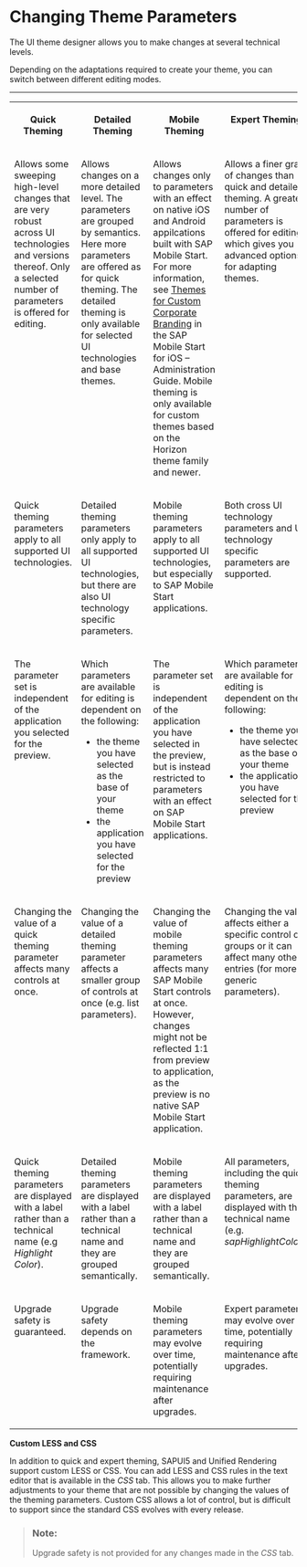 <!-- copyc5b1065178bd4eec84fa502807461da3 -->

# Changing Theme Parameters

The UI theme designer allows you to make changes at several technical levels.

Depending on the adaptations required to create your theme, you can switch between different editing modes.

****


<table>
<tr>
<th valign="top">

Quick Theming

</th>
<th valign="top">

Detailed Theming

</th>
<th valign="top">

Mobile Theming

</th>
<th valign="top">

Expert Theming

</th>
</tr>
<tr>
<td valign="top">

Allows some sweeping high-level changes that are very robust across UI technologies and versions thereof. Only a selected number of parameters is offered for editing.

</td>
<td valign="top">

Allows changes on a more detailed level. The parameters are grouped by semantics. Here more parameters are offered as for quick theming. The detailed theming is only available for selected UI technologies and base themes.

</td>
<td valign="top">

Allows changes only to parameters with an effect on native iOS and Android appilcations built with SAP Mobile Start. For more information, see [Themes for Custom Corporate Branding](https://help.sap.com/docs/SAP_MOBILE_START/386859cc981742f3b6bb31f7e0d8a168/ca3c655f811e415e862298575a003608.html) in the SAP Mobile Start for iOS – Administration Guide. Mobile theming is only available for custom themes based on the Horizon theme family and newer.

</td>
<td valign="top">

Allows a finer grain of changes than quick and detailed theming. A greater number of parameters is offered for editing, which gives you advanced options for adapting themes.

</td>
</tr>
<tr>
<td valign="top">

Quick theming parameters apply to all supported UI technologies.

</td>
<td valign="top">

Detailed theming parameters only apply to all supported UI technologies, but there are also UI technology specific parameters.

</td>
<td valign="top">

Mobile theming parameters apply to all supported UI technologies, but especially to SAP Mobile Start applications.

</td>
<td valign="top">

Both cross UI technology parameters and UI technology specific parameters are supported.

</td>
</tr>
<tr>
<td valign="top">

The parameter set is independent of the application you selected for the preview.

</td>
<td valign="top">

Which parameters are available for editing is dependent on the following:

-   the theme you have selected as the base of your theme
-   the application you have selected for the preview



</td>
<td valign="top">

The parameter set is independent of the application you have selected in the preview, but is instead restricted to parameters with an effect on SAP Mobile Start applications.

</td>
<td valign="top">

Which parameters are available for editing is dependent on the following:

-   the theme you have selected as the base of your theme
-   the application you have selected for the preview



</td>
</tr>
<tr>
<td valign="top">

Changing the value of a quick theming parameter affects many controls at once.

</td>
<td valign="top">

Changing the value of a detailed theming parameter affects a smaller group of controls at once \(e.g. list parameters\).

</td>
<td valign="top">

Changing the value of mobile theming parameters affects many SAP Mobile Start controls at once. However, changes might not be reflected 1:1 from preview to application, as the preview is no native SAP Mobile Start application.

</td>
<td valign="top">

Changing the value affects either a specific control or groups or it can affect many other entries \(for more generic parameters\).

</td>
</tr>
<tr>
<td valign="top">

Quick theming parameters are displayed with a label rather than a technical name \(e.g *Highlight Color*\).

</td>
<td valign="top">

Detailed theming parameters are displayed with a label rather than a technical name and they are grouped semantically.

</td>
<td valign="top">

Mobile theming parameters are displayed with a label rather than a technical name and they are grouped semantically.

</td>
<td valign="top">

All parameters, including the quick theming parameters, are displayed with their technical name \(e.g. *sapHighlightColor*\).

</td>
</tr>
<tr>
<td valign="top">

Upgrade safety is guaranteed.

</td>
<td valign="top">

Upgrade safety depends on the framework.

</td>
<td valign="top">

Mobile theming parameters may evolve over time, potentially requiring maintenance after upgrades.

</td>
<td valign="top">

Expert parameters may evolve over time, potentially requiring maintenance after upgrades.

</td>
</tr>
</table>

**Custom LESS and CSS**

In addition to quick and expert theming, SAPUI5 and Unified Rendering support custom LESS or CSS. You can add LESS and CSS rules in the text editor that is available in the *CSS* tab. This allows you to make further adjustments to your theme that are not possible by changing the values of the theming parameters. Custom CSS allows a lot of control, but is difficult to support since the standard CSS evolves with every release.

> ### Note:  
> Upgrade safety is not provided for any changes made in the *CSS* tab.

